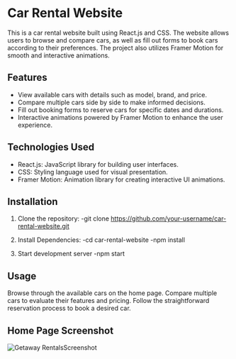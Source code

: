 # Car Rental Website

This is a car rental website built using React.js and CSS. The website allows users to browse and compare cars, as well as fill out forms to book cars according to their preferences. The project also utilizes Framer Motion for smooth and interactive animations.

## Features

- View available cars with details such as model, brand, and price.
- Compare multiple cars side by side to make informed decisions.
- Fill out booking forms to reserve cars for specific dates and durations.
- Interactive animations powered by Framer Motion to enhance the user experience.

## Technologies Used

- React.js: JavaScript library for building user interfaces.
- CSS: Styling language used for visual presentation.
- Framer Motion: Animation library for creating interactive UI animations.

## Installation

1. Clone the repository:
   -git clone https://github.com/your-username/car-rental-website.git

2. Install Dependencies:
  -cd car-rental-website
  -npm install

3. Start development server
   -npm start

## Usage
Browse through the available cars on the home page.
Compare multiple cars to evaluate their features and pricing.
Follow the straightforward reservation process to book a desired car.


## Home Page Screenshot

![Getaway RentalsScreenshot](https://github.com/Adedayo-Onabamiro/GetawayRental/assets/67838803/5487d160-577b-4399-b3ac-3dd351ad0a91)

